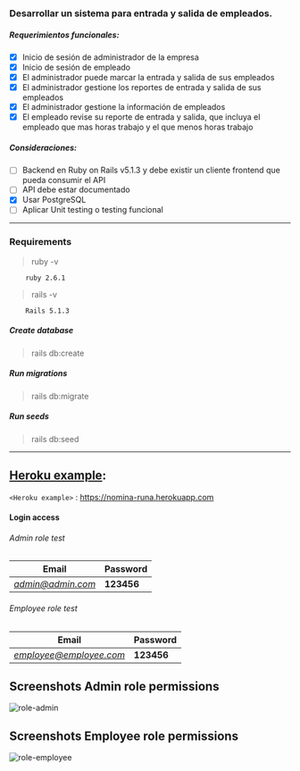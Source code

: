 ### Desarrollar un sistema para entrada y salida de empleados.

##### Requerimientos funcionales:

- [x] Inicio de sesión de administrador de la empresa
- [x] Inicio de sesión de empleado
- [x] El administrador puede marcar la entrada y salida de sus empleados
- [x] El administrador gestione los reportes de entrada y salida de sus empleados
- [x] El administrador gestione la información de empleados
- [x] El empleado revise su reporte de entrada y salida, que incluya el empleado que mas horas trabajo y el que menos horas trabajo

##### Consideraciones:
- [ ] Backend en Ruby on Rails v5.1.3 y debe existir un cliente frontend que pueda consumir el API 
- [ ] API debe estar documentado
- [x] Usar PostgreSQL
- [ ] Aplicar Unit testing o testing funcional
----

### Requirements

> ruby -v

		ruby 2.6.1

> rails -v

		Rails 5.1.3

##### Create database

> rails db:create

##### Run migrations

> rails db:migrate

##### Run seeds

> rails db:seed

----

## [Heroku example](https://nomina-runa.herokuapp.com):
`<Heroku example>` : <https://nomina-runa.herokuapp.com>

#### Login access

###### Admin role test
| Email | Password                    |
| ------------- | ------------------------------ |
| *admin@admin.com*      | **123456**|

###### Employee role test
| Email | Password                    |
| ------------- | ------------------------------ |
| *employee@employee.com*      | **123456**|

## Screenshots Admin role permissions
![role-admin](https://user-images.githubusercontent.com/346231/58352443-258cea00-7e31-11e9-9e89-24c56cf47374.png)

## Screenshots Employee role permissions
![role-employee](https://user-images.githubusercontent.com/346231/58352444-258cea00-7e31-11e9-8cb4-04e0c1079462.png)
